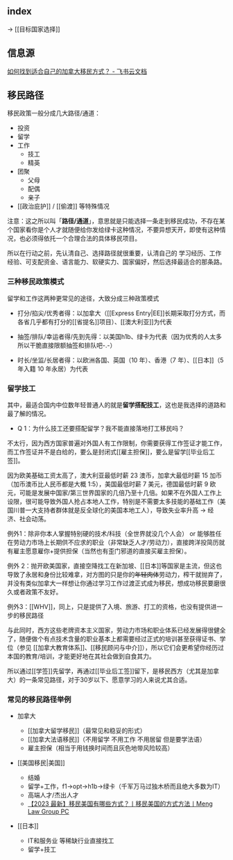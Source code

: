 ## index

-> [[目标国家选择]]

## 信息源

[如何找到适合自己的加拿大移民方式？ - 飞书云文档](https://gd7dcarg0g.feishu.cn/docx/EXdhdkn8vomGnrx1adOcv7Blnsb)

## 移民路径

移民政策一般分成几大路径/通道：

- 投资
- 留学
- 工作
	- 技工
	- 精英
- 团聚
	- 父母
	- 配偶
	- 亲子
- [[政治庇护]] / [[偷渡]] 等特殊情况

注意：这之所以叫「**路径/通道**」，意思就是只能选择一条走到移民成功，不存在某个国家看你是个人才就随便给你发给绿卡这种情况，不要异想天开，即使有这种情况，也必须得依托一个合理合法的具体移民项目。

所以在行动之前，先认清自己、选择路径就很重要，认清自己的 学习经历、工作经验、可支配资金、语言能力、软硬实力、国家偏好，然后选择最适合的那条路。

### 三种移民政策模式

留学和工作这两种更常见的途径，大致分成三种政策模式

- 打分/掐尖/优秀者得：以加拿大（[[Express Entry|EE]]长期采取打分方式，而各省几乎都有打分的[[省提名]]项目）、[[澳大利亚]]为代表

- 抽签/排队/幸运者得/先到先得：以美国h1b、绿卡为代表（因为优秀的人太多所以干脆直接限额抽签和排队吧-.-）

- 时长/坐监/长居者得：以欧洲各国、英国（10 年）、香港（7 年）、[[日本]]（5 年入籍 10 年永居）为代表


### 留学技工

其中，最适合国内中位数年轻普通人的就是**留学搭配技工**，这也是我选择的道路和最了解的情况。

- Q 1：为什么技工还要搭配留学？我不能直接落地打工移民吗？

不太行，因为西方国家普遍对外国人有工作限制，你需要获得工作签证才能工作，而工作签证并不是白给的，要么是封闭式[[雇主担保]]，要么是留学[[毕业后工签]]。

因为欧美基础工资太高了，澳大利亚最低时薪 23 澳币，加拿大最低时薪 15 加币（加币澳币比人民币都是大概 1:5），美国最低时薪 7 美元，德国最低时薪 9 欧元，可能是发展中国家/第三世界国家的几倍乃至十几倍。如果不在外国人工作上设限，很可能导致外国人抢占本地人工作，特别是不需要太多技能的基础工作（美国川普一大支持者群体就是反全球化的美国本地工人），导致失业率升高 → 经济、社会动荡。

例外1：除非你本人掌握特别硬的技术/科技（全世界就没几个人会） or 能够胜任在劳动力市场上长期供不应求的职业（非常缺乏人才/劳动力），直接跨洋投简历就有雇主愿意雇你+提供担保（当然也有歪门邪道的直接买雇主担保）。

例外 2：抛开欧美国家，直接空降找工在新加坡、[[日本]]等国家是主流，但这也导致了永居和身份比较难拿，对方图的只是你的~~年轻肉体~~劳动力，榨干就抛弃了，并没有类似加拿大一样想让你通过学习工作过渡正式成为移民，想成功移民要磨很久或者政策不友好。

例外3：[[WHV]]，同上，只是提供了入境、旅游、打工的资格，也没有提供进一步的移民路径

与此同时，西方这些老牌资本主义国家，劳动力市场和职业体系已经发展得很健全了，随便做个有点技术含量的职业基本上都需要经过正式的培训甚至获得证书、学位（参见 [[加拿大教育体系]]、[[移民顾问与中介]]），所以它们会更希望你经历过本国的教育/培训，才能更好地在其社会做到自食其力。

所以通过[[学签]]先留学，再通过[[毕业后工签]]留下，是移民西方（尤其是加拿大）的一条常见路径，对于30岁以下、愿意学习的人来说尤其合适。

### 常见的移民路径举例

- 加拿大
	- [[加拿大留学移民]]（最常见和稳妥的形式）
	- [[加拿大法语移民]]（不用留学 不用工作 不用居留 但是要学法语）
	- 雇主担保（相当于用钱换时间而且灰色地带风险较高）

- [[美国移民|美国]]
	- 结婚
	- 留学+工作，f1→opt→h1b→绿卡（千军万马过独木桥而且绝大多数为IT）
	- 高端人才/杰出人才
	- [【2023 最新】移民美国有哪些方式？丨移民美国的方式方法丨Meng Law Group PC](https://menglawgrp.com/%E7%A7%BB%E6%B0%91%E7%BE%8E%E5%9B%BD%E6%9C%89%E5%93%AA%E4%BA%9B%E6%96%B9%E5%BC%8F%EF%BC%9F/)

- [[日本]]
	- IT和服务业 等稀缺行业直接找工
	- 留学+技工

